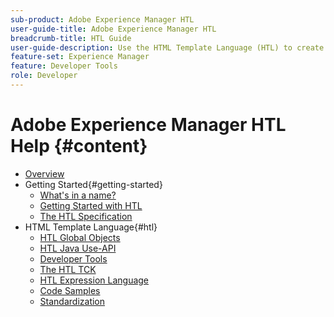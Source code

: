 ```yaml
---
sub-product: Adobe Experience Manager HTL
user-guide-title: Adobe Experience Manager HTL
breadcrumb-title: HTL Guide
user-guide-description: Use the HTML Template Language (HTL) to create an enterprise-level web framework.
feature-set: Experience Manager
feature: Developer Tools
role: Developer
---
```


# Adobe Experience Manager HTL Help {#content}

+ [Overview](overview.md)
+ Getting Started{#getting-started}
  + [What's in a name?](history.md)
  + [Getting Started with HTL](getting-started.md)
  + [The HTL Specification](specification.md)
+ HTML Template Language{#htl}
  + [HTL Global Objects](global-objects.md)
  + [HTL Java Use-API](java-use-api.md)
  + [Developer Tools](developer-tools.md)
  + [The HTL TCK](htl-tck.md)
  + [HTL Expression Language](expression-language.md)
  + [Code Samples](code-samples.md)
  + [Standardization](standardization.md)
